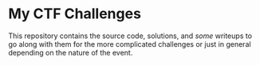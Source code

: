 # My CTF Challenges

This repository contains the source code, solutions, and *some* writeups to go along with them for the more complicated challenges or just in general depending on the nature of the event.


